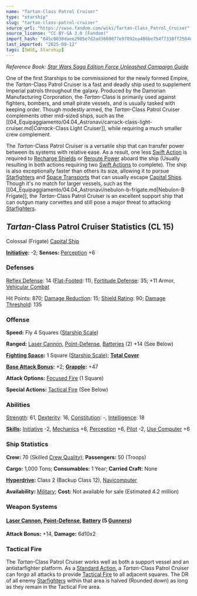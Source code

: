 ```yaml
---
name: "Tartan-Class Patrol Cruiser"
type: "starship"
slug: "tartan-class-patrol-cruiser"
source_url: "https://swse.fandom.com/wiki/Tartan-Class_Patrol_Cruiser"
source_license: "CC BY-SA 3.0 (Fandom)"
import_hash: "845c0830daee2985e7d2ad3688877e97092ea486be754f7330ff2584de5bed77"
last_imported: "2025-09-12"
tags: [SWSE, Starship]
---
```

*Reference Book: [Star Wars Saga Edition Force Unleashed Campaign Guide](https://swse.fandom.com/wiki/Star_Wars_Saga_Edition_Force_Unleashed_Campaign_Guide)*

One of the first Starships to be commissioned for the newly formed Empire, the *Tartan*-Class Patrol Cruiser is a fast and deadly ship used to supplement Imperial patrols throughout the galaxy. Produced by the Damorian Manufacturing Corporation, the *Tartan*-Class is primarily used against fighters, bombers, and small pirate vessels, and is usually tasked with keeping order. Though modestly armed, the *Tartan*-Class Patrol Cruiser complements other mid-sized ships, such as the [[04_Equipaggiamento/04.04_Astronavi/carrack-class-light-cruiser.md|*Carrack*-Class Light Cruiser]], while requiring a much smaller crew complement.

The *Tartan*-Class Patrol Cruiser is a versatile ship that can transfer power between its systems with relative ease. As a result, one less [Swift Action](https://swse.fandom.com/wiki/Swift_Action) is required to [Recharge Shields](https://swse.fandom.com/wiki/Recharge_Shields) or [Reroute Power](https://swse.fandom.com/wiki/Reroute_Power) aboard the ship (Usually resulting in both actions requiring two [Swift Actions](https://swse.fandom.com/wiki/Swift_Actions) to complete). The ship is also exceptionally faster than others its size, allowing it to pursue [Starfighters](https://swse.fandom.com/wiki/Starfighters) and [Space Transports](https://swse.fandom.com/wiki/Space_Transports) that can usually escape [Capital Ships](https://swse.fandom.com/wiki/Capital_Ships). Though it's no match for larger vessels, such as the [[04_Equipaggiamento/04.04_Astronavi/nebulon-b-frigate.md|Nebulon-B Frigate]], the *Tartan*-Class Patrol Cruiser is an excellent support ship that can outgun many corvettes and still pose a major threat to attacking [Starfighters](https://swse.fandom.com/wiki/Starfighters).

## *Tartan*-Class Patrol Cruiser Statistics (CL 15)
Colossal (Frigate) [Capital Ship](https://swse.fandom.com/wiki/Capital_Ship)

**[Initiative](https://swse.fandom.com/wiki/Initiative):** -2; **Senses:** [Perception](https://swse.fandom.com/wiki/Perception) +6
### Defenses
[Reflex Defense](https://swse.fandom.com/wiki/Reflex_Defense_(Vehicles)): 14 ([Flat-Footed](https://swse.fandom.com/wiki/Flat-Footed): 11), [Fortitude Defense](https://swse.fandom.com/wiki/Fortitude_Defense_(Vehicles)): 35; +11 Armor, [Vehicular Combat](https://swse.fandom.com/wiki/Vehicular_Combat)

Hit Points: 870; [Damage Reduction](https://swse.fandom.com/wiki/Damage_Reduction): 15; [Shield Rating](https://swse.fandom.com/wiki/Shield_Rating): 90; [Damage Threshold](https://swse.fandom.com/wiki/Damage_Threshold_(Vehicles)): 135
### Offense
**Speed:** Fly 4 Squares ([Starship Scale](https://swse.fandom.com/wiki/Starship_Scale))

**Ranged:** [Laser Cannon](https://swse.fandom.com/wiki/Laser_Cannon), [Point-Defense](https://swse.fandom.com/wiki/Point-Defense), [Batteries](https://swse.fandom.com/wiki/Batteries) (2) +14 (See Below)

**[Fighting Space](https://swse.fandom.com/wiki/Fighting_Space):** 1 Square ([Starship Scale](https://swse.fandom.com/wiki/Starship_Scale)); **[Total Cover](https://swse.fandom.com/wiki/Total_Cover)**

**[Base Attack Bonus](https://swse.fandom.com/wiki/Base_Attack_Bonus):** +2; **[Grapple](https://swse.fandom.com/wiki/Grapple):** +47

**Attack Options:** [Focused Fire](https://swse.fandom.com/wiki/Focused_Fire) (1 Square)

**Special Actions:** [Tactical Fire](https://swse.fandom.com/wiki/Tactical_Fire) (See Below)
### Abilities
[Strength](https://swse.fandom.com/wiki/Strength): 61, [Dexterity](https://swse.fandom.com/wiki/Dexterity): 16, [Constitution](https://swse.fandom.com/wiki/Constitution): -, [Intelligence](https://swse.fandom.com/wiki/Intelligence): 18

**[Skills](https://swse.fandom.com/wiki/Skills):** [Initiative](https://swse.fandom.com/wiki/Initiative) -2, [Mechanics](https://swse.fandom.com/wiki/Mechanics) +6, [Perception](https://swse.fandom.com/wiki/Perception) +6, [Pilot](https://swse.fandom.com/wiki/Pilot) -2, [Use Computer](https://swse.fandom.com/wiki/Use_Computer) +6
### Ship Statistics
**Crew:** 70 (Skilled [Crew Quality](https://swse.fandom.com/wiki/Crew_Quality)); **Passengers:** 50 (Troops)

**Cargo:** 1,000 Tons; **Consumables:** 1 Year; **Carried Craft:** None

**[Hyperdrive](https://swse.fandom.com/wiki/Hyperdrive):** Class 2 (Backup Class 12), [Navicomputer](https://swse.fandom.com/wiki/Navicomputer)

**Availability:** [Military](https://swse.fandom.com/wiki/Military); **Cost:** Not available for sale (Estimated 4.2 million)
### Weapon Systems
#### **[Laser Cannon](https://swse.fandom.com/wiki/Laser_Cannon), [Point-Defense](https://swse.fandom.com/wiki/Point-Defense), [Battery](https://swse.fandom.com/wiki/Weapon_Batteries) (5 [Gunners](https://swse.fandom.com/wiki/Gunners))**
**Attack Bonus:** +14, **Damage:** 6d10x2
### Tactical Fire
The *Tartan*-Class Patrol Cruiser works well as both a support vessel and an antistarfighter platform. As a [Standard Action](https://swse.fandom.com/wiki/Standard_Action), a *Tartan*-Class Patrol Cruiser can forgo all attacks to provide [Tactical Fire](https://swse.fandom.com/wiki/Tactical_Fire) to all adjacent squares. The DR of all enemy [Starfighters](https://swse.fandom.com/wiki/Starfighters) within that area is halved (Rounded down) as long as they remain in the Tactical Fire area.